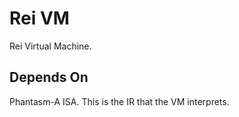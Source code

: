 # Rei VM

Rei Virtual Machine.

## Depends On

Phantasm-A ISA. This is the IR that the VM interprets.
